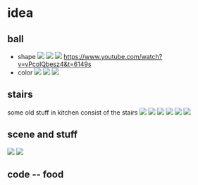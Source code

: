 # idea
## ball
- shape
![ ](assets/Screenshot%20from%202022-10-09%2012-17-27.png)
![ ](assets/Screenshot%20from%202022-10-09%2012-52-47.png)
![ ](assets/Screenshot%20from%202022-10-09%2012-54-11.png)
<https://www.youtube.com/watch?v=vPcolQbesz4&t=6149s>
- color
![ ](assets/Screenshot%20from%202022-10-09%2012-59-02.png)
![ ](assets/Screenshot%20from%202022-10-09%2013-00-39.png)
![ ](assets/Screenshot%20from%202022-10-09%2013-01-35.png)

## stairs
some old stuff in kitchen consist of the stairs
![ ](assets/Screenshot%20from%202022-10-09%2013-24-37.png)
![ ](assets/Screenshot%20from%202022-10-09%2013-25-20.png)
![ ](assets/Screenshot%20from%202022-10-09%2013-27-04.png)
![ ](assets/Screenshot%20from%202022-10-09%2013-27-55.png)
![ ](assets/Screenshot%20from%202022-10-09%2013-28-53.png)
![ ](assets/Screenshot%20from%202022-10-09%2013-30-08.png)

## scene and stuff
![ ](assets/Screenshot%20from%202022-10-09%2013-31-54.png)
![ ](assets/Screenshot%20from%202022-10-09%2013-32-26.png)

## code -- food